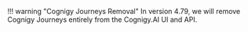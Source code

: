 !!! warning "Cognigy Journeys Removal"
    In version 4.79, we will remove Cognigy Journeys entirely from the Cognigy.AI UI and API. 